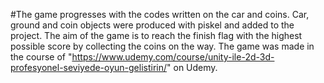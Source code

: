 #The game progresses with the codes written on the car and coins. Car, ground and coin objects were produced with piskel and added to the project. The aim of the game is to reach the finish flag with the highest possible score by collecting the coins on the way. The game was made in the course of "https://www.udemy.com/course/unity-ile-2d-3d-profesyonel-seviyede-oyun-gelistirin/" on Udemy.
